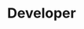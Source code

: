 ---
name: "Anna Tong"
group: "member"
title: "Developer"
graduating_year: "2024"
img: "atong.jpg"
github: "annamtong"
---